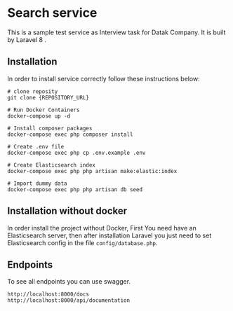 # Search service 
This is a sample test service as Interview task for Datak Company. It is built by Laravel 8 .

## Installation
In order to install service correctly follow these instructions below:
```
# clone reposity
git clone {REPOSITORY_URL}

# Run Docker Containers
docker-compose up -d

# Install composer packages
docker-compose exec php composer install

# Create .env file
docker-compose exec php cp .env.example .env

# Create Elasticsearch index
docker-compose exec php php artisan make:elastic:index

# Import dummy data
docker-compose exec php php artisan db seed
``` 

## Installation without docker
In order install the project without Docker, First You need have an Elasticsearch server, then after installation Laravel you just need to set Elasticsearch config in the file `config/database.php`.

## Endpoints
To see all endpoints you can use swagger.
 ```
http://localhost:8000/docs
http://localhost:8000/api/documentation
```